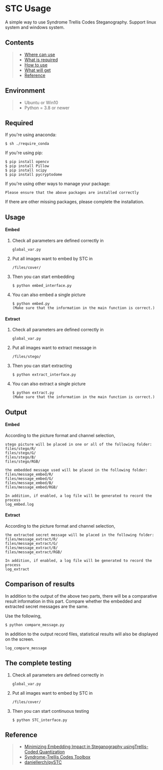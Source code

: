# STC Usage

A simple way to use Syndrome Trellis Codes Steganography.
Support linux system and windows system.


Contents
---

>* [Where can use](#Environment)
>* [What is required](#Required)
>* [How to use](#Usage)
>* [What will get](#Output)
>* [Reference](#Reference)

Environment
---

>* Ubuntu or Win10
>* Python = 3.8 or newer


Required
---

If you're using anaconda:

    $ sh ./require_conda

If you're using pip:

    $ pip install opencv
    $ pip install Pillow
    $ pip install scipy
    $ pip install pycryptodome

If you're using other ways to manage your package:

    Please ensure that the above packages are installed correctly
    
If there are other missing packages, please complete the installation.

Usage
---

#### Embed
1. Check all parameters are defined correctly in
    ```
    global_var.py
    ```
2. Put all images want to embed by STC in
    ```
    /files/cover/
    ```
3. Then you can start embedding
    ```
    $ python embed_interface.py
    ```
4. You can also embed a single picture
    ```
    $ python embed.py
   (Make sure that the information in the main function is correct.)
    ```


#### Extract
1. Check all parameters are defined correctly in
    ```
    global_var.py
    ```
2. Put all images want to extract message in
    ```
    /files/stego/
    ```
3. Then you can start extracting
    ```
    $ python extract_interface.py
    ```
4. You can also extract a single picture
    ```
    $ python extract.py
   (Make sure that the information in the main function is correct.)
    ```

Output
---

#### Embed
According to the picture format and channel selection,

```
stego picture will be placed in one or all of the following folder:
files/stego/R/
files/stego/G/
files/stego/B/
files/stego/RGB/
```
```
the embedded message used will be placed in the following folder:
files/message_embed/R/
files/message_embed/G/
files/message_embed/B/
files/message_embed/RGB/
```
```
In addition, if enabled, a log file will be generated to record the process
log_embed.log
```


#### Extract
According to the picture format and channel selection,
```
the extracted secret message will be placed in the following folder:
files/message_extract/R/
files/message_extract/G/
files/message_extract/B/
files/message_extract/RGB/
```
```
In addition, if enabled, a log file will be generated to record the process
log_extract
```


Comparison of results
---
In addition to the output of the above two parts, there will be a comparative result information in this part. Compare whether the embedded and extracted secret messages are the same.

Use the following,
```
$ python compare_message.py
```
In addition to the output record files, statistical results will also be displayed on the screen.
```
log_compare_message
```


The complete testing
---
1. Check all parameters are defined correctly in
    ```
    global_var.py
    ```
2. Put all images want to embed by STC in
    ```
    /files/cover/
    ```
3. Then you can start continuous testing
    ```
    $ python STC_interface.py
    ```


Reference
---
>* [Minimizing Embedding Impact in Steganography usingTrellis-Coded Quantization](http://dde.binghamton.edu/filler/pdf/Fill10spie-syndrome-trellis-codes.pdf)
>* [Syndrome-Trellis Codes Toolbox](http://dde.binghamton.edu/download/syndrome/)
>* [daniellerch/pySTC](https://github.com/daniellerch/pySTC)
